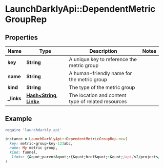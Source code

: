 # LaunchDarklyApi::DependentMetricGroupRep

## Properties

| Name | Type | Description | Notes |
| ---- | ---- | ----------- | ----- |
| **key** | **String** | A unique key to reference the metric group |  |
| **name** | **String** | A human-friendly name for the metric group |  |
| **kind** | **String** | The type of the metric group |  |
| **_links** | [**Hash&lt;String, Link&gt;**](Link.md) | The location and content type of related resources |  |

## Example

```ruby
require 'launchdarkly_api'

instance = LaunchDarklyApi::DependentMetricGroupRep.new(
  key: metric-group-key-123abc,
  name: My metric group,
  kind: funnel,
  _links: {&quot;parent&quot;:{&quot;href&quot;:&quot;/api/v2/projects/my-project&quot;,&quot;type&quot;:&quot;application/json&quot;},&quot;self&quot;:{&quot;href&quot;:&quot;/api/v2/projects/my-project/metric-groups/my-metric-group&quot;,&quot;type&quot;:&quot;application/json&quot;}}
)
```

